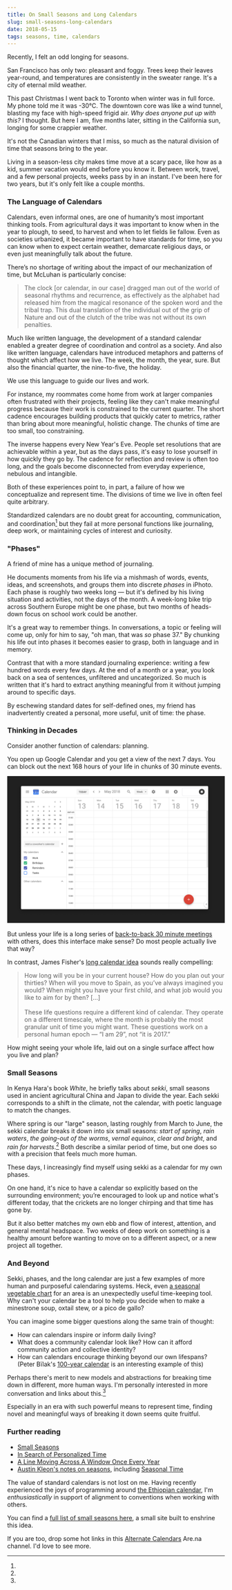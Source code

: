 ```yaml
---
title: On Small Seasons and Long Calendars
slug: small-seasons-long-calendars
date: 2018-05-15
tags: seasons, time, calendars
---
```


Recently, I felt an odd longing for seasons.

San Francisco has only two: pleasant and foggy. Trees keep their leaves year-round, and temperatures are consistently in the sweater range. It's a city of eternal mild weather.

This past Christmas I went back to Toronto when winter was in full force. My phone told me it was -30°C. The downtown core was like a wind tunnel, blasting my face with high-speed frigid air. _Why does anyone put up with this?_ I thought. But here I am, five months later, sitting in the California sun, longing for some crappier weather.

It's not the Canadian winters that I miss, so much as the natural division of time that seasons bring to the year.

Living in a season-less city makes time move at a scary pace, like how as a kid, summer vacation would end before you know it. Between work, travel, and a few personal projects, weeks pass by in an instant. I've been here for two years, but it's only felt like a couple months.

### The Language of Calendars

Calendars, even informal ones, are one of humanity’s most important thinking tools. From agricultural days it was important to know when in the year to plough, to seed, to harvest and when to let fields lie fallow. Even as societies urbanized, it became important to have standards for time, so you can know when to expect certain weather, demarcate religious days, or even just meaningfully talk about the future.

There’s no shortage of writing about the impact of our mechanization of time, but McLuhan is particularly concise:

> The clock [or calendar, in our case] dragged man out of the world of seasonal rhythms and recurrence, as effectively as the alphabet had released him from the magical resonance of the spoken word and the tribal trap. This dual translation of the individual out of the grip of Nature and out of the clutch of the tribe was not without its own penalties.

Much like written language, the development of a standard calendar enabled a greater degree of coordination and control as a society. And also like written language, calendars have introduced metaphors and patterns of thought which affect how we live. The week, the month, the year, sure. But also the financial quarter, the nine-to-five, the holiday.

We use this language to guide our lives and work.

For instance, my roommates come home from work at larger companies often frustrated with their projects, feeling like they can't make meaningful progress because their work is constrained to the current quarter. The short cadence encourages building products that quickly cater to metrics, rather than bring about more meaningful, holistic change. The chunks of time are too small, too constraining.

The inverse happens every New Year's Eve. People set resolutions that are achievable within a year, but as the days pass, it's easy to lose yourself in how quickly they go by. The cadence for reflection and review is often too long, and the goals become disconnected from everyday experience, nebulous and intangible.

Both of these experiences point to, in part, a failure of how we conceptualize and represent time. The divisions of time we live in often feel quite arbitrary.

Standardized calendars are no doubt great for accounting, communication, and coordination[^1] but they fail at more personal functions like journaling, deep work, or maintaining cycles of interest and curiosity.

### "Phases"

A friend of mine has a unique method of journaling.

He documents moments from his life via a mishmash of words, events, ideas, and screenshots, and groups them into discrete _phases_ in iPhoto. Each phase is roughly two weeks long — but it's defined by his living situation and activities, not the days of the month. A week-long bike trip across Southern Europe might be one phase, but two months of heads-down focus on school work could be another.

It's a great way to remember things. In conversations, a topic or feeling will come up, only for him to say, "oh man, that was _so_ phase 37." By chunking his life out into phases it becomes easier to grasp, both in language and in memory.

Contrast that with a more standard journaling experience: writing a few hundred words every few days. At the end of a month or a year, you look back on a sea of sentences, unfiltered and uncategorized. So much is written that it's hard to extract anything meaningful from it without jumping around to specific days.

By eschewing standard dates for self-defined ones, my friend has inadvertently created a personal, more useful, unit of time: the phase.

### Thinking in Decades

Consider another function of calendars: planning.

You open up Google Calendar and you get a view of the next 7 days. You can block out the next 168 hours of your life in chunks of 30 minute events.

![](./sad-calendar.png)

But unless your life is a long series of [back-to-back 30 minute meetings](http://www.paulgraham.com/makersschedule.html) with others, does this interface make sense? Do most people actually live that way?

In contrast, James Fisher's [long calendar idea](https://jameshfisher.com/2017/06/06/long-calendar) sounds really compelling:

> How long will you be in your current house? How do you plan out your thirties? When will you move to Spain, as you’ve always imagined you would? When might you have your first child, and what job would you like to aim for by then? […] <br /><br />
> These life questions require a different kind of calendar. They operate on a different timescale, where the month is probably the most granular unit of time you might want. These questions work on a personal human epoch — “I am 29”, not “it is 2017.”

How might seeing your whole life, laid out on a single surface affect how you live and plan?

### Small Seasons

In Kenya Hara's book _White_, he briefly talks about _sekki_, small seasons used in ancient agricultural China and Japan to divide the year. Each sekki corresponds to a shift in the climate, not the calendar, with poetic language to match the changes.

Where spring is our "large" season, lasting roughly from March to June, the sekki calendar breaks it down into six small seasons: _start of spring_, _rain waters_, _the going-out of the worms_, _vernal equinox_, _clear and bright_, and _rain for harvests_.[^2] Both describe a similar period of time, but one does so with a precision that feels much more human.

These days, I increasingly find myself using sekki as a calendar for my own phases.

On one hand, it's nice to have a calendar so explicitly based on the surrounding environment; you’re encouraged to look up and notice what's different today, that the crickets are no longer chirping and that time has gone by.

But it also better matches my own ebb and flow of interest, attention, and general mental headspace. Two weeks of deep work on something is a healthy amount before wanting to move on to a different aspect, or a new project all together.

### And Beyond

Sekki, phases, and the long calendar are just a few examples of more human and purposeful calendaring systems. Heck, even [a seasonal vegetable chart](https://cuesa.org/eat-seasonally/charts/vegetables) for an area is an unexpectedly useful time-keeping tool. Why can't your calendar be a tool to help you decide when to make a minestrone soup, oxtail stew, or a pico de gallo?

You can imagine some bigger questions along the same train of thought:

- How can calendars inspire or inform daily living?
- What does a community calendar look like? How can it afford community action and collective identity?
- How can calendars encourage thinking beyond our own lifespans? (Peter Bïlak's [100-year calendar](https://www.typotheque.com/posters/the_100-year_calendar) is an interesting example of this)

Perhaps there's merit to new models and abstractions for breaking time down in different, more human ways. I'm personally interested in more conversation and links about this.[^3]

Especially in an era with such powerful means to represent time, finding novel and meaningful ways of breaking it down seems quite fruitful.

### Further reading

- [Small Seasons](https://smallseasons.guide/)
- [In Search of Personalized Time](http://i-s-o-p-t.com/)
- [A Line Moving Across A Window Once Every Year](https://a-line-moving-across-a-window-once-every-year.com/)
- [Austin Kleon's notes on seasons](https://austinkleon.com/tag/seasons/), including [Seasonal Time](https://austinkleon.com/2017/10/02/seasonal-time/)

[^1]:

  The value of standard calendars is not lost on me. Having recently experienced the joys of programming around [the Ethiopian calendar](https://en.wikipedia.org/wiki/Ethiopian_calendar), I'm _enthusiastically_ in support of alignment to conventions when working with others.

[^2]:

  You can find a [full list of small seasons here](https://smallseasons.guide), a small site built to enshrine this idea.

[^3]:

  If you are too, drop some hot links in this [Alternate Calendars](https://www.are.na/ross-zurowski/alternate-calendars) Are.na channel. I'd love to see more.
